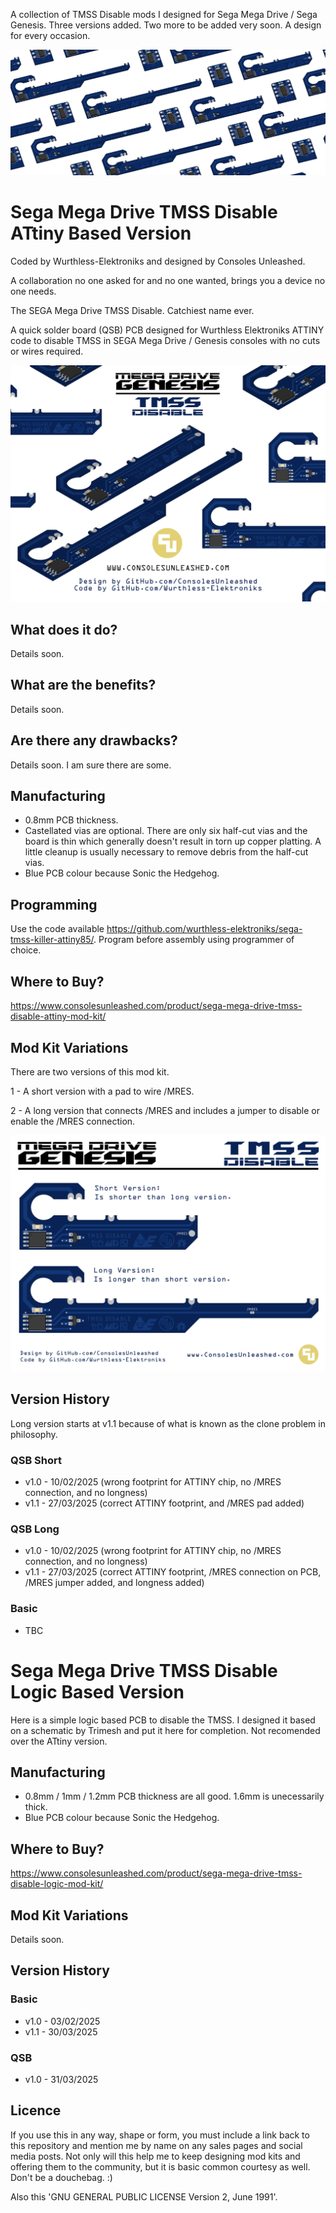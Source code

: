 A collection of TMSS Disable mods I designed for Sega Mega Drive / Sega Genesis. Three versions added. Two more to be added very soon. A design for every occasion.

![My Image](Sega-Mega-Drive-TMSS-Disable-Main.png)

# Sega Mega Drive TMSS Disable ATtiny Based Version

Coded by Wurthless-Elektroniks and designed by Consoles Unleashed.

A collaboration no one asked for and no one wanted, brings you a device no one needs.

The SEGA Mega Drive TMSS Disable. Catchiest name ever.

A quick solder board (QSB) PCB designed for Wurthless Elektroniks ATTINY code to disable TMSS in SEGA Mega Drive / Genesis consoles with no cuts or wires required.

![My Image](Sega-Mega-Drive-TMSS-ATtiny-Disable.png)

## What does it do?

Details soon.

## What are the benefits?

Details soon.

## Are there any drawbacks?

Details soon. I am sure there are some.

## Manufacturing

- 0.8mm PCB thickness.
- Castellated vias are optional. There are only six half-cut vias and the board is thin which generally doesn't result in torn up copper platting. A little cleanup is usually necessary to remove debris from the half-cut vias.
- Blue PCB colour because Sonic the Hedgehog.

## Programming

Use the code available https://github.com/wurthless-elektroniks/sega-tmss-killer-attiny85/. Program before assembly using programmer of choice.

## Where to Buy?

https://www.consolesunleashed.com/product/sega-mega-drive-tmss-disable-attiny-mod-kit/

## Mod Kit Variations

There are two versions of this mod kit.

1 - A short version with a pad to wire /MRES.

2 - A long version that connects /MRES and includes a jumper to disable or enable the /MRES connection.

![My Image](Sega-Mega-Drive-TMSS-ATtiny-Disable-Versions.png)

## Version History

Long version starts at v1.1 because of what is known as the clone problem in philosophy.

### QSB Short

- v1.0 - 10/02/2025 (wrong footprint for ATTINY chip, no /MRES connection, and no longness)
- v1.1 - 27/03/2025 (correct ATTINY footprint, and /MRES pad added)

### QSB Long

- v1.0 - 10/02/2025 (wrong footprint for ATTINY chip, no /MRES connection, and no longness)
- v1.1 - 27/03/2025 (correct ATTINY footprint, /MRES connection on PCB, /MRES jumper added, and longness added)

### Basic

- TBC

# Sega Mega Drive TMSS Disable Logic Based Version

Here is a simple logic based PCB to disable the TMSS. I designed it based on a schematic by Trimesh and put it here for completion. Not recomended over the ATtiny version.

## Manufacturing

- 0.8mm / 1mm / 1.2mm PCB thickness are all good. 1.6mm is unecessarily thick.
- Blue PCB colour because Sonic the Hedgehog.

## Where to Buy?

https://www.consolesunleashed.com/product/sega-mega-drive-tmss-disable-logic-mod-kit/

## Mod Kit Variations

Details soon.

## Version History

### Basic

- v1.0 - 03/02/2025
- v1.1 - 30/03/2025

### QSB

- v1.0 - 31/03/2025

## Licence

If you use this in any way, shape or form, you must include a link back to this repository and mention me by name on any sales pages and social media posts. Not only will this help me to keep designing mod kits and offering them to the community, but it is basic common courtesy as well. Don't be a douchebag. :)

Also this 'GNU GENERAL PUBLIC LICENSE Version 2, June 1991'.
